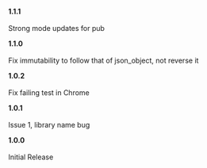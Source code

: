 **1.1.1**<br><br>
Strong mode updates for pub

**1.1.0**<br><br>
Fix immutability to follow that of json_object, not reverse it

**1.0.2**<br><br>
Fix failing test in Chrome

**1.0.1**<br><br>
Issue 1, library name bug

**1.0.0**<br><br>
Initial Release
